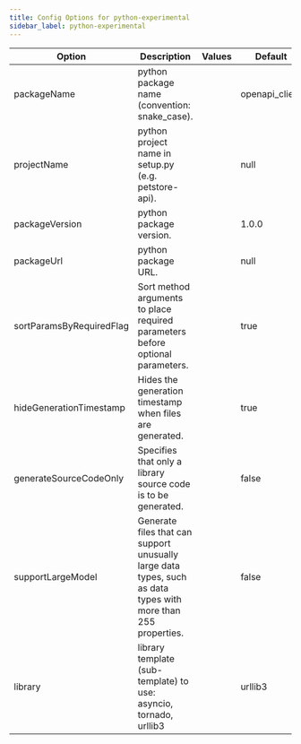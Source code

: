 ```yaml
---
title: Config Options for python-experimental
sidebar_label: python-experimental
---
```


| Option | Description | Values | Default |
| ------ | ----------- | ------ | ------- |
|packageName|python package name (convention: snake_case).| |openapi_client|
|projectName|python project name in setup.py (e.g. petstore-api).| |null|
|packageVersion|python package version.| |1.0.0|
|packageUrl|python package URL.| |null|
|sortParamsByRequiredFlag|Sort method arguments to place required parameters before optional parameters.| |true|
|hideGenerationTimestamp|Hides the generation timestamp when files are generated.| |true|
|generateSourceCodeOnly|Specifies that only a library source code is to be generated.| |false|
|supportLargeModel|Generate files that can support unusually large data types, such as data types with more than 255 properties.| |false|
|library|library template (sub-template) to use: asyncio, tornado, urllib3| |urllib3|
